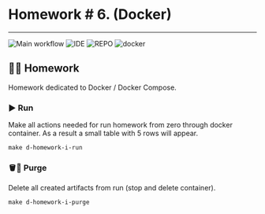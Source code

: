# Homework # 6. (Docker)

---
![Main workflow](https://github.com/hillel-i-python-pro-i-2022-08-26/homework__docker__V_Marakhovskyi/actions/workflows/main-workflow.yml/badge.svg)
![IDE](https://img.shields.io/badge/PyCharm-000000.svg?&style=for-the-badge&logo=PyCharm&logoColor=white)
![REPO](https://img.shields.io/badge/GitHub-100000?style=for-the-badge&logo=github&logoColor=white)
![docker](https://badgen.net/badge/topic:/docker/blue)
## 👨‍💻 Homework

Homework dedicated to Docker / Docker Compose.

### ▶️ Run

Make all actions needed for run homework from zero through docker container. As a result a small table with 5 rows will appear.

```shell
make d-homework-i-run
```

### 🪣🧽 Purge

Delete all created artifacts from run (stop and delete container).

```shell
make d-homework-i-purge
```

